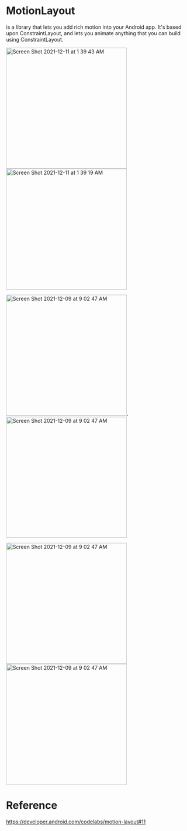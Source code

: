 
# MotionLayout 
  is a library that lets you add rich motion into your Android app.
  It's based upon ConstraintLayout, and lets you animate 
  anything that you can build using ConstraintLayout.

<img width="330" alt="Screen Shot 2021-12-11 at 1 39 43 AM" src="https://user-images.githubusercontent.com/92260200/145650504-4e1b21d8-ab47-4ae2-bb8a-1dd9aca48f50.png"><img width="330" alt="Screen Shot 2021-12-11 at 1 39 19 AM" src="https://user-images.githubusercontent.com/92260200/145650514-5fd7e632-d40a-43a9-b105-8ba8789f6723.png">



<img width="330" alt="Screen Shot 2021-12-09 at 9 02 47 AM" src="https://developer.android.com/codelabs/motion-layout/img/7ba88af963fdfe10.gif">.  <img width="330" alt="Screen Shot 2021-12-09 at 9 02 47 AM" src="https://developer.android.com/codelabs/motion-layout/img/ee5ce4d9e33a59ca.gif">


<img width="330" alt="Screen Shot 2021-12-09 at 9 02 47 AM" src="https://developer.android.com/codelabs/motion-layout/img/46b179c01801f19e.gif"> <img width="330" alt="Screen Shot 2021-12-09 at 9 02 47 AM" src="https://developer.android.com/codelabs/motion-layout/img/fefcdd690a0dcaec.gif">

# Reference 

https://developer.android.com/codelabs/motion-layout#11


